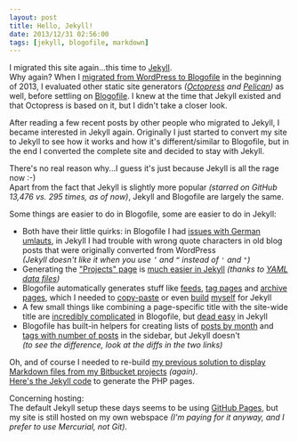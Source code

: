 ```yaml
---
layout: post
title: Hello, Jekyll!
date: 2013/12/31 02:56:00
tags: [jekyll, blogofile, markdown]
---
```


I migrated this site again...this time to [Jekyll](http://jekyllrb.com).  
Why again? When I [migrated from WordPress to Blogofile](/2013/01/29/switched-from-wordpress-to-blogofile/) in the beginning of 2013, I evaluated other static site generators *([Octopress](http://octopress.org/) and [Pelican](http://getpelican.com/))* as well, before settling on [Blogofile](http://blogofile.com). I knew at the time that Jekyll existed and that Octopress is based on it, but I didn't take a closer look.

After reading a few recent posts by other people who migrated to Jekyll, I became interested in Jekyll again. Originally I just started to convert my site to Jekyll to see how it works and how it's different/similar to Blogofile, but in the end I converted the complete site and decided to stay with Jekyll.

There's no real reason why...I guess it's just because Jekyll is all the rage now :-)  
Apart from the fact that Jekyll is slightly more popular *(starred on GitHub 13,476 vs. 295 times, as of now)*, Jekyll and Blogofile are largely the same.

Some things are easier to do in Blogofile, some are easier to do in Jekyll:

- Both have their little quirks: in Blogofile I had [issues with German umlauts](https://github.com/EnigmaCurry/blogofile/issues/141), in Jekyll I had trouble with wrong quote characters in old blog posts that were originally converted from WordPress  
*(Jekyll doesn't like it when you use `’` and `“` instead of `'` and `"`)*
- Generating the ["Projects" page](/projects/) is [much easier in Jekyll](https://bitbucket.org/christianspecht/blog/commits/4ee11cd25315257a88f9eb57bdccbb84086775bb) *(thanks to [YAML data files](http://jekyllrb.com/docs/datafiles/))*
- Blogofile automatically generates stuff like [feeds](/feed/index.xml), [tag pages](/tags/) and [archive pages](/archive/), which I needed to [copy-paste](https://github.com/coyled/coyled.com) or even [build](https://bitbucket.org/christianspecht/blog/src/8ad956713d41/src/tags/index.html) [myself](https://bitbucket.org/christianspecht/blog/src/8ad956713d41/src/archive/index.html) for Jekyll
- A few small things like combining a page-specific title with the site-wide title are
[incredibly complicated](https://groups.google.com/forum/?fromgroups=#!topic/blogofile-discuss/4sKwQxtWywc) in Blogofile, but [dead easy](https://bitbucket.org/christianspecht/blog/commits/ff37c497c310cc3539cd7486a945336d652866db) in Jekyll
- Blogofile has built-in helpers for creating lists of [posts by month](https://bitbucket.org/christianspecht/blog/commits/dea85ac7c3142b15756f4241fd52aa61a8c9106f#chg-src/_layouts/default.html) and [tags with number of posts](https://bitbucket.org/christianspecht/blog/commits/311d095d3b232d41f86969b7f0070466a58fa8da#chg-src/_layouts/default.html) in the sidebar, but Jekyll doesn't  
*(to see the difference, look at the diffs in the two links)*

Oh, and of course I needed to re-build [my previous solution to display Markdown files from my Bitbucket projects](/2013/02/17/how-to-display-markdown-files-from-other-sites-this-time-in-blogofile/) *(again)*.  
[Here's the Jekyll code](https://bitbucket.org/christianspecht/blog/commits/fc681c28835657accc3efd0d94fb4f1cbbd0c710) to generate the PHP pages.

Concerning hosting:  
The default Jekyll setup these days seems to be using [GitHub Pages](http://pages.github.com/), but my site is still hosted on my own webspace *(I'm paying for it anyway, and I prefer to use Mercurial, not Git)*.